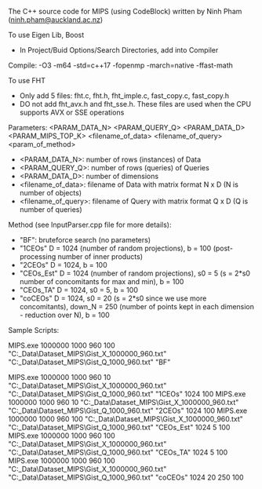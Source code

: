 The C++ source code for MIPS (using CodeBlock) written by Ninh Pham (ninh.pham@auckland.ac.nz)

To use Eigen Lib, Boost
- In Project/Buid Options/Search Directories, add into Compiler

Compile: -O3 -m64 -std=c++17 -fopenmp -march=native -ffast-math

To use FHT
- Only add 5 files: fht.c, fht.h, fht_imple.c, fast_copy.c, fast_copy.h
- DO not add fht_avx.h and fht_sse.h. These files are used when the CPU supports AVX or SSE operations

Parameters: 
<PARAM_DATA_N> <PARAM_QUERY_Q> <PARAM_DATA_D> <PARAM_MIPS_TOP_K> <filename_of_data> <filename_of_query> <method> <param_of_method>

- <PARAM_DATA_N>: number of rows (instances) of Data
- <PARAM_QUERY_Q>: number of rows (queries) of Queries
- <PARAM_DATA_D>: number of dimensions
- <filename_of_data>: filename of Data with matrix format N x D (N is number of objects)
- <filename_of_query>: filename of Query with matrix format Q x D (Q is number of queries)

Method (see InputParser.cpp file for more details):
- "BF": bruteforce search (no parameters)
- "1CEOs" D = 1024 (number of random projections), b = 100 (post-processing number of inner products)
- "2CEOs" D = 1024, b = 100 
- "CEOs_Est" D = 1024 (number of random projections), s0 = 5 (s = 2*s0 number of concomitants for max and min), b = 100
- "CEOs_TA" D = 1024, s0 = 5, b = 100
- "coCEOs" D = 1024, s0 = 20 (s = 2*s0 since we use more concomitants), down_N = 250 (number of points kept in each dimension - reduction over N), b = 100

Sample Scripts:

MIPS.exe 1000000 1000 960 100 "C:\_Data\Dataset\_MIPS\Gist\_X_1000000_960.txt" "C:\_Data\Dataset\_MIPS\Gist\_Q_1000_960.txt" "BF"

MIPS.exe 1000000 1000 960 10 "C:\_Data\Dataset\_MIPS\Gist\_X_1000000_960.txt" "C:\_Data\Dataset\_MIPS\Gist\_Q_1000_960.txt" "1CEOs" 1024 100
MIPS.exe 1000000 1000 960 10 "C:\_Data\Dataset\_MIPS\Gist\_X_1000000_960.txt" "C:\_Data\Dataset\_MIPS\Gist\_Q_1000_960.txt" "2CEOs" 1024 100
MIPS.exe 1000000 1000 960 100 "C:\_Data\Dataset\_MIPS\Gist\_X_1000000_960.txt" "C:\_Data\Dataset\_MIPS\Gist\_Q_1000_960.txt" "CEOs_Est" 1024 5 100
MIPS.exe 1000000 1000 960 100 "C:\_Data\Dataset\_MIPS\Gist\_X_1000000_960.txt" "C:\_Data\Dataset\_MIPS\Gist\_Q_1000_960.txt" "CEOs_TA" 1024 5 100
MIPS.exe 1000000 1000 960 100 "C:\_Data\Dataset\_MIPS\Gist\_X_1000000_960.txt" "C:\_Data\Dataset\_MIPS\Gist\_Q_1000_960.txt" "coCEOs" 1024 20 250 100
